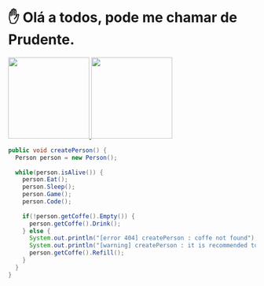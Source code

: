 <h1> ✋ Olá a todos, pode me chamar de Prudente.</h1>

<div>
  <a href="https://github.com/MatheusPrudente">
  <img height="165em"  src="https://github-readme-stats.vercel.app/api?username=MatheusPrudente&show_icons=true&include_all_commits=true&count_private=true"style="max-width: 100%;"/>
  <img height="165em" src="https://github-readme-stats.vercel.app/api/top-langs/?username=MatheusPrudente&langs_count=6&layout=compact" style="max-width: 100%;"/>
  </a>
</div>


```Java
public void createPerson() {
  Person person = new Person();
  
  while(person.isAlive()) {
    person.Eat();
    person.Sleep();
    person.Game();
    person.Code();
    
    if(!person.getCoffe().Empty()) {
      person.getCoffe().Drink();
    } else {
      System.out.println("[error 404] createPerson : coffe not found");
      System.out.println("[warning] createPerson : it is recommended to fill your coffee");
      person.getCoffe().Refill();
    }
  }
}
```
